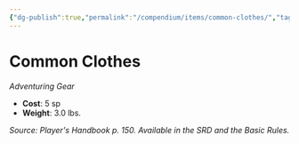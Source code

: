 ```yaml
---
{"dg-publish":true,"permalink":"/compendium/items/common-clothes/","tags":["compendium/src/5e/phb","item/gear"]}
---
```


# Common Clothes
*Adventuring Gear*  

- **Cost**: 5 sp
- **Weight**: 3.0 lbs.

*Source: Player's Handbook p. 150. Available in the SRD and the Basic Rules.*